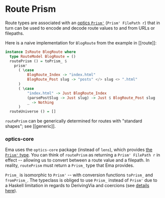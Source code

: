 # Route Prism

Route types are associated with an [optics `Prism'`](https://hackage.haskell.org/package/optics-core-0.4.1/docs/Optics-Prism.html#t:Prism-39-) (`Prism' FilePath r`) that in turn can be used to encode and decode route values to and from URLs or filepaths. 

Here is a naive implementation for `BlogRoute` from the example in [[route]]:

```haskell
instance IsRoute BlogRoute where
  type RouteModel BlogRoute = ()
  routePrism () = toPrism_ $
    prism'
      ( \case 
          BlogRoute_Index -> "index.html"
          BlogRoute_Post slug -> "posts" </> slug <> ".html"
      )
      ( \case
          "index.html" -> Just BlogRoute_Index
          (parsePostSlug -> Just slug) -> Just $ BlogRoute_Post slug
          _ -> Nothing
      )
  routeUniverse () = []
```

`routePrism` can be generically determined for routes with "standard shapes"; see [[generic]].

### optics-core

Ema uses the `optics-core` package (instead of `lens`), which provides [the `Prism'` type](https://hackage.haskell.org/package/optics-core-0.4.1/docs/Optics-Prism.html#t:Prism-39-). You can think of `routePrism` as returning a `Prism' FilePath r` in effect -- allowing us to convert between a route value and a filepath. In reality, `routePrism` must return a `Prism_` type that Ema provides. 

`Prism_` is isomorphic to `Prism'` -- with conversion functions `toPrism_` and `fromPrism_`. The typeclass is obliged to use `Prism_` instead of `Prism'` due to a Haskell limitation in regards to DerivingVia and coercions (see [details here](https://stackoverflow.com/q/71489589/55246)).